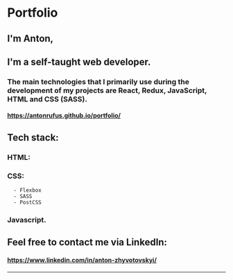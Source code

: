 # Portfolio

## I'm Anton,
## I'm a self-taught web developer.
### The main technologies that I primarily use during the development of my projects are React, Redux, JavaScript, HTML and CSS (SASS).

#### https://antonrufus.github.io/portfolio/

## Tech stack:

  ### HTML:

  ### CSS:
      - Flexbox
      - SASS
      - PostCSS
      
   ### Javascript.

## Feel free to contact me via LinkedIn: 

#### https://www.linkedin.com/in/anton-zhyvotovskyi/

-----------
